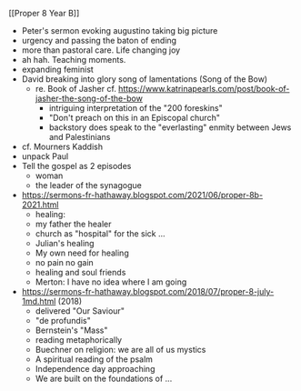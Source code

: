 [[Proper 8  Year B]] 

- Peter's sermon evoking augustino taking big picture
- urgency and passing the baton of ending
- more than pastoral  care. Life changing joy
- ah hah. Teaching moments. 
- expanding feminist
- David breaking into glory song of lamentations (Song of the Bow)
	- re. Book of Jasher cf. https://www.katrinapearls.com/post/book-of-jasher-the-song-of-the-bow
		- intriguing interpretation of the "200 foreskins"
		- "Don't preach on this in an Episcopal church"
		- backstory does speak to the "everlasting" enmity between Jews and Palestinians
- cf. Mourners Kaddish
- unpack Paul
- Tell the gospel as 2 episodes
	- woman
	- the leader of the synagogue
- https://sermons-fr-hathaway.blogspot.com/2021/06/proper-8b-2021.html
	- healing:
	- my father the healer
	- church as "hospital" for the sick ...
	- Julian's healing
	- My own need for healing
	- no pain no gain
	- healing and soul friends
	- Merton: I have no idea where I am going
- https://sermons-fr-hathaway.blogspot.com/2018/07/proper-8-july-1md.html (2018)
	- delivered "Our Saviour"
	- "de profundis"
	- Bernstein's "Mass"
	- reading metaphorically
	- Buechner on religion: we are all of us mystics
	- A spiritual reading of the psalm
	- Independence day approaching
	- We are built on the foundations of ...
